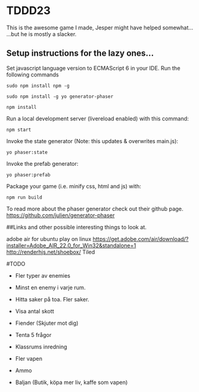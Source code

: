 # TDDD23
This is the awesome game I made, Jesper might have helped somewhat...  ...but he is mostly a slacker.

## Setup instructions for the lazy ones...
Set javascript language version to ECMAScript 6 in your IDE.
Run the following commands

```
sudo npm install npm -g

sudo npm install -g yo generator-phaser

npm install
```

Run a local development server (livereload enabled) with this command:
```
npm start
```


Invoke the state generator (Note: this updates & overwrites main.js):

```
yo phaser:state
```

Invoke the prefab generator:

```
yo phaser:prefab
```

Package your game (i.e. minify css, html and js) with:

```
npm run build
```

To read more about the phaser generator check out their github page.
https://github.com/julien/generator-phaser

##Links and other possible interesting things to look at.

adobe air for ubuntu
play on linux
https://get.adobe.com/air/download/?installer=Adobe_AIR_22.0_for_Win32&standalone=1
http://renderhjs.net/shoebox/
Tiled

#TODO
* Fler typer av enemies
* Minst en enemy i varje rum.
* Hitta saker på toa. Fler saker.
* Visa antal skott

* Fiender (Skjuter mot dig)
* Tenta 5 frågor
* Klassrums inredning
* Fler vapen
* Ammo
* Baljan (Butik, köpa mer liv, kaffe som vapen)